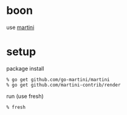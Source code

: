 # boon

use [martini](https://github.com/go-martini/martini)

# setup

package install

```
% go get github.com/go-martini/martini
% go get github.com/martini-contrib/render
```

run (use fresh)

```
% fresh
```
